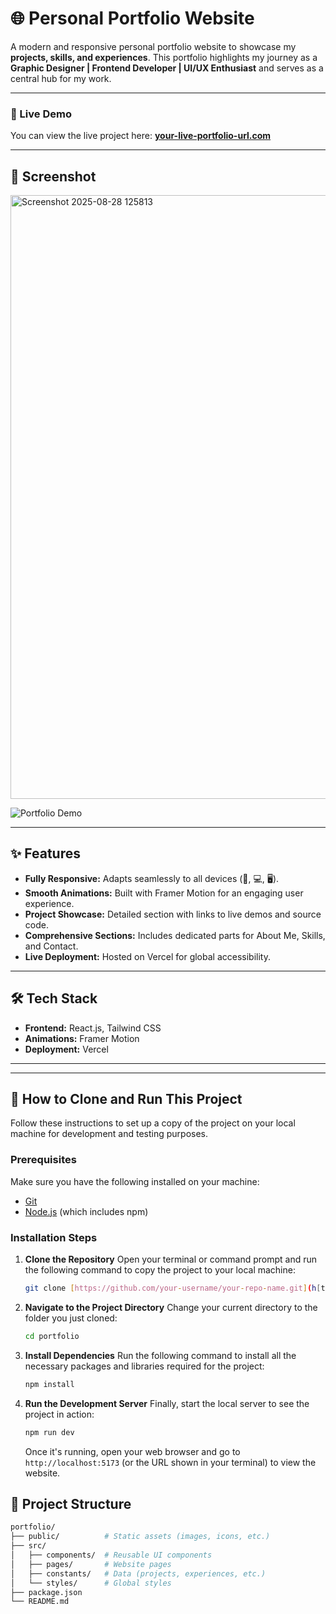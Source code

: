 # 🌐 Personal Portfolio Website

A modern and responsive personal portfolio website to showcase my **projects, skills, and experiences**. This portfolio highlights my journey as a **Graphic Designer | Frontend Developer | UI/UX Enthusiast** and serves as a central hub for my work.

---

### 🚀 Live Demo

You can view the live project here: **[your-live-portfolio-url.com]([https://your-live-portfolio-url.com](https://tushar-patel.vercel.app/))**

---

## 📸 Screenshot
<img width="1914" height="966" alt="Screenshot 2025-08-28 125813" src="https://github.com/user-attachments/assets/ec3ce2e1-0f1e-4ee8-8410-3cc4ae8b8813" />

![Portfolio Demo]()

---

## ✨ Features

-   **Fully Responsive:** Adapts seamlessly to all devices (📱, 💻, 🖥️).
-   **Smooth Animations:** Built with Framer Motion for an engaging user experience.
-   **Project Showcase:** Detailed section with links to live demos and source code.
-   **Comprehensive Sections:** Includes dedicated parts for About Me, Skills, and Contact.
-   **Live Deployment:** Hosted on Vercel for global accessibility.

---

## 🛠️ Tech Stack

-   **Frontend:** React.js, Tailwind CSS
-   **Animations:** Framer Motion
-   **Deployment:** Vercel

---

---

## 🚀 How to Clone and Run This Project

Follow these instructions to set up a copy of the project on your local machine for development and testing purposes.

### Prerequisites

Make sure you have the following installed on your machine:
-   [Git](https://git-scm.com/)
-   [Node.js](https://nodejs.org/) (which includes npm)

### Installation Steps

1.  **Clone the Repository**
    Open your terminal or command prompt and run the following command to copy the project to your local machine:
    ```bash
    git clone [https://github.com/your-username/your-repo-name.git](h[ttps://github.com/your-username/your-repo-name.git](https://github.com/tusharpatel0504/portfolio))
    ```

2.  **Navigate to the Project Directory**
    Change your current directory to the folder you just cloned:
    ```bash
    cd portfolio
    ```

3.  **Install Dependencies**
    Run the following command to install all the necessary packages and libraries required for the project:
    ```bash
    npm install
    ```

4.  **Run the Development Server**
    Finally, start the local server to see the project in action:
    ```bash
    npm run dev
    ```
    Once it's running, open your web browser and go to `http://localhost:5173` (or the URL shown in your terminal) to view the website.

## 📂 Project Structure

```bash
portfolio/
├── public/          # Static assets (images, icons, etc.)
├── src/
│   ├── components/  # Reusable UI components
│   ├── pages/       # Website pages
│   ├── constants/   # Data (projects, experiences, etc.)
│   └── styles/      # Global styles
├── package.json
└── README.md
